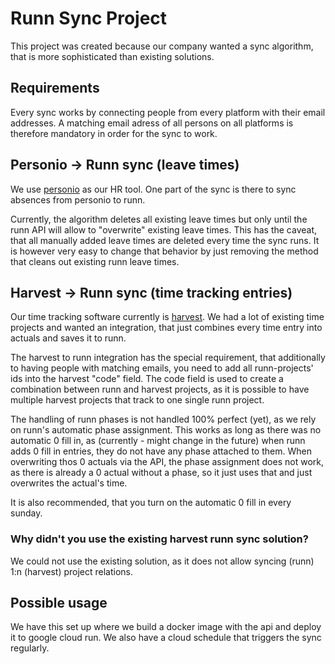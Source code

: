 # Runn Sync Project

This project was created because our company wanted a sync algorithm, that is more sophisticated than existing solutions.

## Requirements

Every sync works by connecting people from every platform with their email addresses.
A matching email adress of all persons on all platforms is therefore mandatory in order for the sync to work.

## Personio -> Runn sync (leave times)

We use [personio](https://www.personio.de) as our HR tool. One part of the sync is there to sync absences from personio to runn.

Currently, the algorithm deletes all existing leave times but only until the runn API will allow to "overwrite" existing leave times.
This has the caveat, that all manually added leave times are deleted every time the sync runs. 
It is however very easy to change that behavior by just removing the method that cleans out existing runn leave times.

## Harvest -> Runn sync (time tracking entries)

Our time tracking software currently is [harvest](https://www.getharvest.com). 
We had a lot of existing time projects and wanted an integration, that just combines every time entry into actuals and saves it to runn.

The harvest to runn integration has the special requirement, that additionally to having people with matching emails, you need to add all runn-projects' ids into the harvest "code" field.
The code field is used to create a combination between runn and harvest projects, as it is possible to have multiple harvest projects that track to one single runn project.

The handling of runn phases is not handled 100% perfect (yet), as we rely on runn's automatic phase assignment.
This works as long as there was no automatic 0 fill in, as (currently - might change in the future) when runn adds 0 fill in entries, they do not have any phase attached to them.
When overwriting thos 0 actuals via the API, the phase assignment does not work, as there is already a 0 actual without a phase, so it just uses that and just overwrites the actual's time. 

It is also recommended, that you turn on the automatic 0 fill in every sunday.

### Why didn't you use the existing harvest runn sync solution?

We could not use the existing solution, as it does not allow syncing (runn) 1:n (harvest) project relations.

## Possible usage

We have this set up where we build a docker image with the api and deploy it to google cloud run. 
We also have a cloud schedule that triggers the sync regularly.
